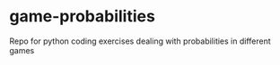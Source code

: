 # game-probabilities
Repo for python coding exercises dealing with probabilities in different games
